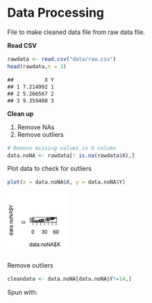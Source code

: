 


# Data Processing

File to make cleaned data file from raw data file.

**Read CSV**


```r
rawdata <- read.csv("data/raw.csv")
head(rawdata,n = 3)
```

```
##          X Y
## 1 7.214992 1
## 2 5.266567 2
## 3 9.359408 3
```

**Clean up**

1. Remove NAs
2. Remove outliers


```r
# Remove missing values in X column
data.noNA <- rawdata[! is.na(rawdata$X),]
```

Plot data to check for outliers


```r
plot(x = data.noNA$X, y = data.noNA$Y)
```

![plot of chunk outlierCheck](figures//outlierCheck-1.png)

Remove outliers


```r
cleandata <- data.noNA[data.noNA$Y!=14,]
```

Spun with:

